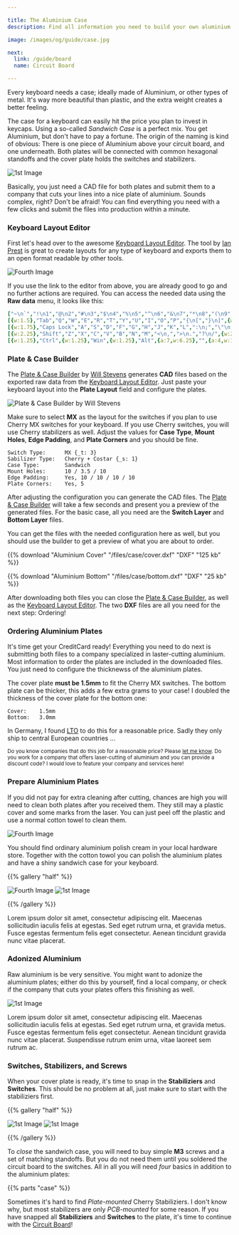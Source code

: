 ```yaml
---

title: The Aluminium Case
description: Find all information you need to build your own aluminium Sandwich Case for your 68% Mechanical Keyboard. A complete shopping list helps you with ordering all parts, and a detailed guide with photos supports you in building your own mechanical keyboard.

image: /images/og/guide/case.jpg

next:
  link: /guide/board
  name: Circuit Board

---
```


Every keyboard needs a case; ideally made of Aluminium, or other types of metal. It's way more beautiful than plastic, and the extra weight creates a better feeling.

The case for a keyboard can easily hit the price you plan to invest in keycaps. Using a so-called *Sandwich Case* is a perfect mix. You get Aluminium, but don't have to pay a fortune. The origin of the naming is kind of obvious: There is one piece of Aluminium above your circuit board, and one underneath. Both plates will be connected with common hexagonal standoffs and the cover plate holds the switches and stabilizers. 

![1st Image](/images/case/done-both.jpg)

Basically, you just need a CAD file for both plates and submit them to a company that cuts your lines into a nice plate of aluminium. Sounds complex, right? Don't be afraid! You can find everything you need with a few clicks and submit the files into production within a minute.

### Keyboard Layout Editor

First let's head over to the awesome [Keyboard Layout Editor][layout]. The tool by [Ian Prest][ian] is great to create layouts for any type of keyboard and exports them to an open format readable by other tools.

![Fourth Image](/images/case/screenshot-kle.png)

If you use the link to the editor from above, you are already good to go and no further actions are required. You can access the needed data using the **Raw data** menu, it looks like this:

```yaml
["~\n`","!\n1","@\n2","#\n3","$\n4","%\n5","^\n6","&\n7","*\n8","(\n9",")\n0","_\n-","+\n=",{w:2},"Backspace",{x:0.25},"Home","PgUp"],
[{w:1.5},"Tab","Q","W","E","R","T","Y","U","I","O","P","{\n[","}\n]",{w:1.5},"|\n\\",{x:0.25},"End","PgDn"],
[{w:1.75},"Caps Lock","A","S","D","F","G","H","J","K","L",":\n;","\"\n'",{w:2.25},"Enter"],
[{w:2.25},"Shift","Z","X","C","V","B","N","M","<\n,",">\n.","?\n/",{w:2.75},"Shift",{x:0.25},"↑"],
[{w:1.25},"Ctrl",{w:1.25},"Win",{w:1.25},"Alt",{a:7,w:6.25},"",{a:4,w:1.25},"Alt",{w:1.25},"Win",{w:1.25},"Menu",{x:0.5},"←","↓","→"]
```

### Plate & Case Builder

The [Plate & Case Builder][builder] by [Will Stevens][will] generates **CAD** files based on the exported raw data from the [Keyboard Layout Editor][layout]. Just paste your keyboard layout into the **Plate Layout** field and configure the plates.

![Plate & Case Builder by Will Stevens](/images/case/screenshot-builder.png)

Make sure to select **MX** as the layout for the switches if you plan to use Cherry MX switches for your keyboard. If you use Cherry switches, you will use Cherry stabilizers as well. Adjust the values for **Case Type**, **Mount Holes**, **Edge Padding**, and **Plate Corners** and you should be fine.

```
Switch Type:      MX {_t: 3}
Sabilizer Type:   Cherry + Costar {_s: 1}
Case Type:        Sandwich
Mount Holes:      10 / 3.5 / 10
Edge Padding:     Yes, 10 / 10 / 10 / 10
Plate Corners:    Yes, 5
```

After adjusting the configuration you can generate the CAD files. The [Plate & Case Builder][builder] will take a few seconds and present you a preview of the generated files. For the basic case, all you need are the **Switch Layer** and **Bottom Layer** files. 

You can get the files with the needed configuration here as well, but you should use the builder to get a preview of what you are about to order.

{{% download "Aluminium Cover" "/files/case/cover.dxf" "DXF" "125 kb" %}}

{{% download "Aluminium Bottom" "/files/case/bottom.dxf" "DXF" "25 kb" %}}

After downloading both files you can close the [Plate & Case Builder][builder], as well as the [Keyboard Layout Editor][layout]. The two **DXF** files are all you need for the next step: Ordering!

### Ordering Aluminium Plates

It's time get your CreditCard ready! Everything you need to do next is submitting both files to a company specialized in laster-cutting aluminium. Most information to order the plates are included in the downloaded files. You just need to configure the thicknewss of the aluminium plates.

The cover plate **must be 1.5mm** to fit the Cherry MX switches. The bottom plate can be thicker, this adds a few extra grams to your case! I doubled the thickness of the cover plate for the bottom one:

```
Cover:    1.5mm
Bottom:   3.0mm
```

In Germany, I found [LTO][lto] to do this for a reasonable price. Sadly they only ship to central European countries …

<small>Do you know companies that do this job for a reasonable price? Please [let me know][sbstjn]. Do you work for a company that offers laser-cutting of aluminium and you can provide a discount code? I would love to feature your company and services here!</small>

<!-- {{% discount "5%" "Example Shop" "odoM88ajRp" %}} -->

### Prepare Aluminium Plates

If you did not pay for extra cleaning after cutting, chances are high you will need to clean both plates after you received them. They still may a plastic cover and some marks from the laser. You can just peel off the plastic and use a normal cotton towel to clean them.

![Fourth Image](/images/case/raw-both.jpg)

You should find ordinary aluminium polish cream in your local hardware store. Together with the cotton towol you can polish the aluminium plates and have a shiny sandwich case for your keyboard.

{{% gallery "half" %}}

![Fourth Image](/images/case/clean-both.jpg)
![1st Image](/images/case/clean-top.jpg)

{{% /gallery %}}

Lorem ipsum dolor sit amet, consectetur adipiscing elit. Maecenas sollicitudin iaculis felis at egestas. Sed eget rutrum urna, et gravida metus. Fusce egestas fermentum felis eget consectetur. Aenean tincidunt gravida nunc vitae placerat.

### Adonized Aluminium

Raw aluminium is be very sensitive. You might want to adonize the aluminium plates; either do this by yourself, find a local company, or check if the company that cuts your plates offers this finishing as well.

![1st Image](/images/case/parts.jpg)

Lorem ipsum dolor sit amet, consectetur adipiscing elit. Maecenas sollicitudin iaculis felis at egestas. Sed eget rutrum urna, et gravida metus. Fusce egestas fermentum felis eget consectetur. Aenean tincidunt gravida nunc vitae placerat. Suspendisse rutrum enim urna, vitae laoreet sem rutrum ac.

### Switches, Stabilizers, and Screws

When your cover plate is ready, it's time to snap in the **Stabiliziers** and **Switches**. This should be no problem at all, just make sure to start with the stabiliziers first.

{{% gallery "half" %}}

![1st Image](/images/case/parts.jpg)
![1st Image](/images/case/parts.jpg)

{{% /gallery %}}

To *close* the sandwich case, you will need to buy simple **M3** screws and a set of matching standoffs. But you do not need them until you soldered the circuit board to the switches. All in all you will need *four* basics in addition to the aluminium plates:

{{% parts "case" %}}

Sometimes it's hard to find *Plate-mounted* Cherry Stabiliziers. I don't know why, but most stabilizers are only *PCB-mounted* for some reason. If you have snapped all **Stabiliziers** and **Switches** to the plate, it's time to continue with the [Circuit Board][board]!

[layout]: http://www.keyboard-layout-editor.com/##@_backcolor=%23b8b8b8&name=68Keys.io&author=Layout%20for%20custom%2068%25%20Mechanical%20Keyboard%20-%20https%2F:%2F%2F%2F%2F68Keys.io&switchMount=cherry&plate:true%3B&@=~%0A%60&=!%0A1&=%2F@%0A2&=%23%0A3&=$%0A4&=%25%0A5&=%5E%0A6&=%2F&%0A7&=*%0A8&=(%0A9&=)%0A0&=%2F_%0A-&=+%0A%2F=&_w:2%3B&=Backspace&_x:0.25%3B&=Home&=PgUp%3B&@_w:1.5%3B&=Tab&=Q&=W&=E&=R&=T&=Y&=U&=I&=O&=P&=%7B%0A%5B&=%7D%0A%5D&_w:1.5%3B&=%7C%0A%5C&_x:0.25%3B&=End&=PgDn%3B&@_w:1.75%3B&=Caps%20Lock&=A&=S&=D&=F&=G&=H&=J&=K&=L&=%2F:%0A%2F%3B&=%22%0A'&_w:2.25%3B&=Enter%3B&@_w:2.25%3B&=Shift&=Z&=X&=C&=V&=B&=N&=M&=%3C%0A,&=%3E%0A.&=%3F%0A%2F%2F&_w:2.75%3B&=Shift&_x:0.25%3B&=%E2%86%91%3B&@_w:1.25%3B&=Ctrl&_w:1.25%3B&=Win&_w:1.25%3B&=Alt&_a:7&w:6.25%3B&=&_a:4&w:1.25%3B&=Alt&_w:1.25%3B&=Win&_w:1.25%3B&=Menu&_x:0.5%3B&=%E2%86%90&=%E2%86%93&=%E2%86%92
[ian]: https://github.com/ijprest
[builder]: http://builder.swillkb.com/
[will]: http://swillops.com/
[lto]: http://www.laserteileonline.de/dxfimport.html
[sbstjn]: https://twitter.com/sbstjn
[board]: /guide/board